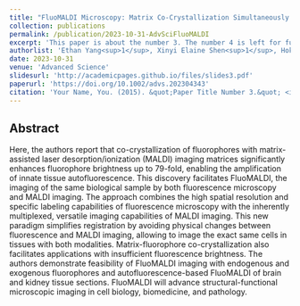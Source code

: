 ```yaml
---
title: "FluoMALDI Microscopy: Matrix Co-Crystallization Simultaneously Enhances Fluorescence and MALDI Imaging"
collection: publications
permalink: /publication/2023-10-31-AdvSciFluoMALDI
excerpt: 'This paper is about the number 3. The number 4 is left for future work.'
authorlist: 'Ethan Yang<sup>1</sup>, Xinyi Elaine Shen<sup>1</sup>, Hoku West-Foyle, Tae-Hun Hahm, Maxime A. Siegler, Dalton R. Brown, Cole C. Johnson, **<ins>Jeong Hee Kim</ins>**, LaToya Ann Roker, Caitlin M. Tressler, Ishan Barman, Scot C. Kuo, Kristine Glunde'
date: 2023-10-31
venue: 'Advanced Science'
slidesurl: 'http://academicpages.github.io/files/slides3.pdf'
paperurl: 'https://doi.org/10.1002/advs.202304343'
citation: 'Your Name, You. (2015). &quot;Paper Title Number 3.&quot; <i>Journal 1</i>. 1(3).'
---
```


Abstract
------
Here, the authors report that co-crystallization of fluorophores with matrix-assisted laser desorption/ionization (MALDI) imaging matrices significantly enhances fluorophore brightness up to 79-fold, enabling the amplification of innate tissue autofluorescence. This discovery facilitates FluoMALDI, the imaging of the same biological sample by both fluorescence microscopy and MALDI imaging. The approach combines the high spatial resolution and specific labeling capabilities of fluorescence microscopy with the inherently multiplexed, versatile imaging capabilities of MALDI imaging. This new paradigm simplifies registration by avoiding physical changes between fluorescence and MALDI imaging, allowing to image the exact same cells in tissues with both modalities. Matrix-fluorophore co-crystallization also facilitates applications with insufficient fluorescence brightness. The authors demonstrate  feasibility of FluoMALDI imaging with endogenous and exogenous fluorophores and autofluorescence-based FluoMALDI of brain and kidney tissue sections. FluoMALDI will advance structural-functional microscopic imaging in cell biology, biomedicine, and pathology.
